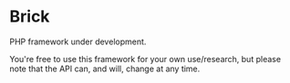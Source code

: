 Brick
=====

PHP framework under development.

You're free to use this framework for your own use/research, but please note that the API can, and will, change at any time.